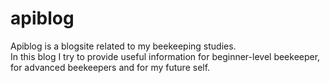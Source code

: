 # apiblog
Apiblog is a blogsite related to my beekeeping studies.<br />
In this blog I try to provide useful information for beginner-level beekeeper, for advanced beekeepers and for my future self.<br />
